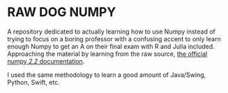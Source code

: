 # RAW DOG NUMPY

A repository dedicated to actually learning how to use Numpy instead of trying to focus on a boring professor with a confusing accent to only learn enough Numpy to get an A on their final exam with R and Julia included. Approaching the material by learning from the raw source, [the official numpy *2.2* documentation](https://numpy.org/doc/2.2/).

I used the same methodology to learn a good amount of Java/Swing, Python, Swift, etc.

